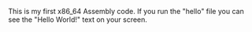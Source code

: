 This is my first x86_64 Assembly code. If you run the "hello" file you can see the "Hello World!" text on your screen.